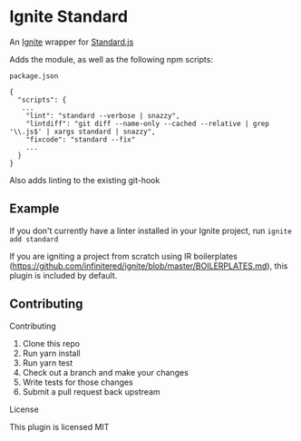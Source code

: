 # Ignite Standard

An [Ignite](https://github.com/infinitered/ignite) wrapper for [Standard.js](https://github.com/feross/standard)

Adds the module, as well as the following npm scripts:

```
package.json

{
  "scripts": {
   ...
    "lint": "standard --verbose | snazzy",
    "lintdiff": "git diff --name-only --cached --relative | grep '\\.js$' | xargs standard | snazzy",
    "fixcode": "standard --fix"
    ...
  }
}
```

Also adds linting to the existing git-hook

## Example

If you don't currently have a linter installed in your Ignite project, run `ignite add standard`

If you are igniting a project from scratch using IR boilerplates (https://github.com/infinitered/ignite/blob/master/BOILERPLATES.md), this plugin is included by default.

## Contributing

Contributing

1. Clone this repo
2. Run yarn install
2. Run yarn test
2. Check out a branch and make your changes
2. Write tests for those changes
2. Submit a pull request back upstream

License

This plugin is licensed MIT
